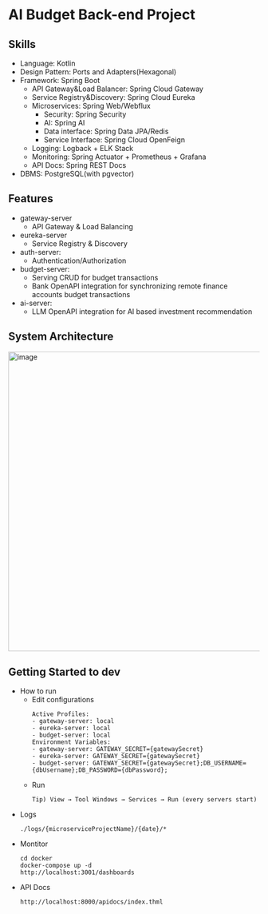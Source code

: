 # AI Budget Back-end Project

## Skills
- Language: Kotlin
- Design Pattern: Ports and Adapters(Hexagonal)
- Framework: Spring Boot
  - API Gateway&Load Balancer: Spring Cloud Gateway
  - Service Registry&Discovery: Spring Cloud Eureka
  - Microservices: Spring Web/Webflux
    - Security: Spring Security
    - AI: Spring AI
    - Data interface: Spring Data JPA/Redis
    - Service Interface: Spring Cloud OpenFeign
  - Logging: Logback + ELK Stack
  - Monitoring: Spring Actuator + Prometheus + Grafana
  - API Docs: Spring REST Docs
- DBMS: PostgreSQL(with pgvector)

## Features
- gateway-server
  - API Gateway & Load Balancing
- eureka-server
  - Service Registry & Discovery
- auth-server:
  - Authentication/Authorization
- budget-server:
  - Serving CRUD for budget transactions
  - Bank OpenAPI integration for synchronizing remote finance accounts budget transactions
- ai-server:
  - LLM OpenAPI integration for AI based investment recommendation

## System Architecture
<img width="1000" height="600" alt="image" src="https://github.com/user-attachments/assets/fb2cc60e-8b4d-46da-9f06-185415f16fa4" />

## Getting Started to dev
- How to run
  - Edit configurations
    ```
    Active Profiles:
    - gateway-server: local
    - eureka-server: local
    - budget-server: local
    Environment Variables:
    - gateway-server: GATEWAY_SECRET={gatewaySecret}
    - eureka-server: GATEWAY_SECRET={gatewaySecret}
    - budget-server: GATEWAY_SECRET={gatewaySecret};DB_USERNAME={dbUsername};DB_PASSWORD={dbPassword};
    ```
  - Run
    ```
    Tip) View → Tool Windows → Services → Run (every servers start)
    ```
- Logs
  ```
  ./logs/{microserviceProjectName}/{date}/*
  ```
- Montitor
  ```
  cd docker
  docker-compose up -d
  http://localhost:3001/dashboards
  ```
- API Docs
  ```
  http://localhost:8000/apidocs/index.thml
  ``` 
